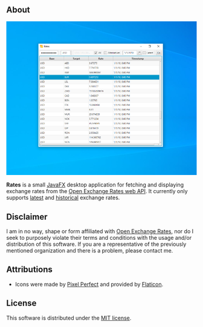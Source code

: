 ## About
![Failed to load screenshot](./docs/screenshots/rates_win10.png)

**Rates** is a small [JavaFX](https://openjfx.io/) desktop application for fetching and displaying exchange rates from the
[Open Exchange Rates web API](https://openexchangerates.org/). It currently only supports
[latest](https://docs.openexchangerates.org/docs/latest-json) and
[historical](https://docs.openexchangerates.org/docs/historical-json) exchange rates.

## Disclaimer
I am in no way, shape or form affiliated with [Open Exchange Rates](https://openexchangerates.org/), nor do I seek to purposely
violate their terms and conditions with the usage and/or distribution of this software. If you are a representative of the
previously mentioned organization and there is a problem, please contact me.

## Attributions
* Icons were made by [Pixel Perfect](https://www.flaticon.com/authors/pixel-perfect) and provided by [Flaticon](https://www.flaticon.com/).

## License
This software is distributed under the [MIT license](./LICENSE).
